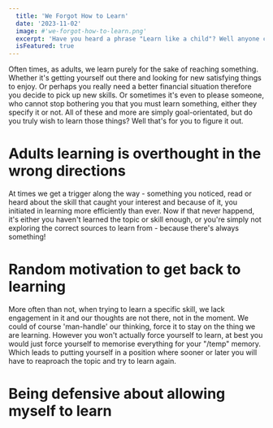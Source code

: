 ```yaml
---
  title: 'We Forgot How to Learn'
  date: '2023-11-02'
  image: #'we-forgot-how-to-learn.png'
  excerpt: 'Have you heard a phrase "Learn like a child"? Well anyone can, you just forgot how to.'
  isFeatured: true
---
```


Often times, as adults, we learn purely for the sake of reaching something. Whether it's getting yourself out there and looking for new satisfying things to enjoy. Or perhaps you really need a better financial situation therefore you decide to pick up new skills. Or sometimes it's even to please someone, who cannot stop bothering you that you must learn something, either they specify it or not. All of these and more are simply goal-orientated, but do you truly wish to learn those things? Well that's for you to figure it out.

# Adults learning is overthought in the wrong directions

At times we get a trigger along the way - something you noticed, read or heard about the skill that caught your interest and because of it, you initiated in learning more efficiently than ever. Now if that never happend, it's either you haven't learned the topic or skill enough, or you're simply not exploring the correct sources to learn from - because there's always something!

# Random motivation to get back to learning

More often than not, when trying to learn a specific skill, we lack engagement in it and our thoughts are not there, not in the moment. We could of course 'man-handle' our thinking, force it to stay on the thing we are learning. However you won't actually force yourself to learn, at best you would just force yourself to memorise everything for your "/temp" memory. Which leads to putting yourself in a position where sooner or later you will have to reaproach the topic and try to learn again.

# Being defensive about allowing myself to learn
